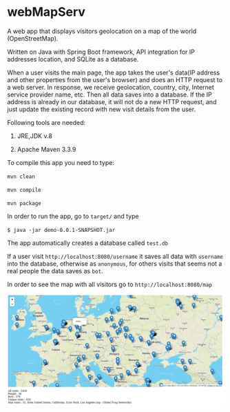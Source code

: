 # webMapServ
A web app that displays visitors geolocation on a map of the world (OpenStreetMap). 

Written on Java with Spring Boot framework, API integration for IP addresses location, and SQLite as a database.

When a user visits the main page, the app takes the user's data(IP address and other properties from the user's browser) and does an HTTP request to a web server. In response, we receive geolocation, country, city, Internet service provider name, etc. Then all data saves into a database. If the IP address is already in our database, it will not do a new HTTP request, and just update the existing record with new visit details from the user.

Following tools are needed:

1) JRE,JDK v.8

2) Apache Maven 3.3.9

To compile this app you need to type:

`mvn clean`

`mvn compile`

`mvn package`

In order to run the app, go to `target/` and type

`$ java -jar demo-0.0.1-SNAPSHOT.jar`

The app automatically creates a database called `test.db`

If a user visit `http://localhost:8080/username` it saves all data with `username` into the database, otherwise as `anonymous`, for others visits that seems not a real people the data saves as `bot`.

In order to see the map with all visitors go to `http://localhost:8080/map`

![example](https://github.com/lubomyrV/webMapServ/blob/master/map1.png)
